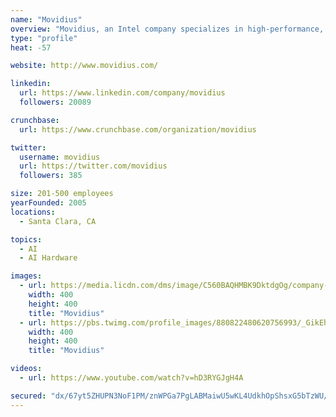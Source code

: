 ```yaml
---
name: "Movidius"
overview: "Movidius, an Intel company specializes in high-performance, ultra-low power vision processor chips, for advanced visual intelligence and AI applications on modern devices such smart cameras, drones, robots and wearable devices."
type: "profile"
heat: -57

website: http://www.movidius.com/

linkedin:
  url: https://www.linkedin.com/company/movidius
  followers: 20089

crunchbase:
  url: https://www.crunchbase.com/organization/movidius

twitter:
  username: movidius
  url: https://twitter.com/movidius
  followers: 385

size: 201-500 employees
yearFounded: 2005
locations:
  - Santa Clara, CA

topics:
  - AI
  - AI Hardware

images:
  - url: https://media.licdn.com/dms/image/C560BAQHMBK9DktdgOg/company-logo_200_200/0?e=2159024400&v=beta&t=j1MaElL4ULYzb76NINOkt-hkMqv0RnBWqPMg9fUbqjE
    width: 400
    height: 400
    title: "Movidius"
  - url: https://pbs.twimg.com/profile_images/880822480620756993/_GikEhZy_400x400.jpg
    width: 400
    height: 400
    title: "Movidius"

videos:
  - url: https://www.youtube.com/watch?v=hD3RYGJgH4A

secured: "dx/67yt5ZHUPN3NoF1PM/znWPGa7PgLABMaiwU5wKL4UdkhOpShsxG5bTzWU/9NehnI/S3Gcu0PTu4Z9znegKMPmWFnIbNcvrKgBEoiydiwSwgUv7SaJTOVoC7EtNiDGFtC+YOLi+Vn8gXeFopRDaZ2eqPElMBiulqNier7SfmkcstdUQP4UAHPS3gkxNTEAyfXmydu2pZJwIAw947CnVdpvfenq/Wf8QZviln0VcygZa4/inAePKltxqmbCFKOsKLoFC09cL1c2a2XJc4rTGg==;jynHYiapSIuGmpztoKYnJw=="
---
```


